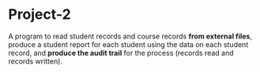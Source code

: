 # Project-2
A program to read student records and course records **from external files**, produce a student report for each student using the data on each student record, and **produce the audit trail** for the process (records read and records written). 
